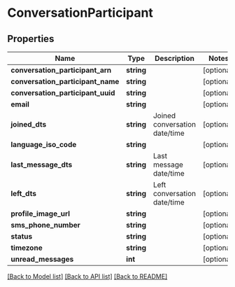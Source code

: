 # ConversationParticipant

## Properties
Name | Type | Description | Notes
------------ | ------------- | ------------- | -------------
**conversation_participant_arn** | **string** |  | [optional] 
**conversation_participant_name** | **string** |  | [optional] 
**conversation_participant_uuid** | **string** |  | [optional] 
**email** | **string** |  | [optional] 
**joined_dts** | **string** | Joined conversation date/time | [optional] 
**language_iso_code** | **string** |  | [optional] 
**last_message_dts** | **string** | Last message date/time | [optional] 
**left_dts** | **string** | Left conversation date/time | [optional] 
**profile_image_url** | **string** |  | [optional] 
**sms_phone_number** | **string** |  | [optional] 
**status** | **string** |  | [optional] 
**timezone** | **string** |  | [optional] 
**unread_messages** | **int** |  | [optional] 

[[Back to Model list]](../README.md#documentation-for-models) [[Back to API list]](../README.md#documentation-for-api-endpoints) [[Back to README]](../README.md)


